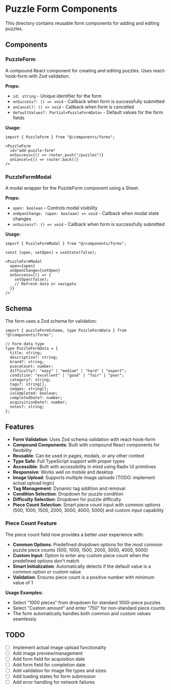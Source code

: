 # Puzzle Form Components

This directory contains reusable form components for adding and editing puzzles.

## Components

### PuzzleForm

A compound React component for creating and editing puzzles. Uses react-hook-form with Zod validation.

**Props:**
- `id: string` - Unique identifier for the form
- `onSuccess?: () => void` - Callback when form is successfully submitted
- `onCancel?: () => void` - Callback when form is cancelled
- `defaultValues?: Partial<PuzzleFormData>` - Default values for the form fields

**Usage:**
```tsx
import { PuzzleForm } from "@/components/forms";

<PuzzleForm
  id="add-puzzle-form"
  onSuccess={() => router.push("/puzzles")}
  onCancel={() => router.back()}
/>
```

### PuzzleFormModal

A modal wrapper for the PuzzleForm component using a Sheet.

**Props:**
- `open: boolean` - Controls modal visibility
- `onOpenChange: (open: boolean) => void` - Callback when modal state changes
- `onSuccess?: () => void` - Callback when form is successfully submitted

**Usage:**
```tsx
import { PuzzleFormModal } from "@/components/forms";

const [open, setOpen] = useState(false);

<PuzzleFormModal
  open={open}
  onOpenChange={setOpen}
  onSuccess={() => {
    setOpen(false);
    // Refresh data or navigate
  }}
/>
```

## Schema

The form uses a Zod schema for validation:

```tsx
import { puzzleFormSchema, type PuzzleFormData } from "@/components/forms";

// Form data type
type PuzzleFormData = {
  title: string;
  description?: string;
  brand?: string;
  pieceCount: number;
  difficulty?: "easy" | "medium" | "hard" | "expert";
  condition: "excellent" | "good" | "fair" | "poor";
  category?: string;
  tags?: string[];
  images: string[];
  isCompleted: boolean;
  completedDate?: number;
  acquisitionDate?: number;
  notes?: string;
};
```

## Features

- **Form Validation**: Uses Zod schema validation with react-hook-form
- **Compound Components**: Built with compound React components for flexibility
- **Reusable**: Can be used in pages, modals, or any other context
- **Type Safe**: Full TypeScript support with proper types
- **Accessible**: Built with accessibility in mind using Radix UI primitives
- **Responsive**: Works well on mobile and desktop
- **Image Upload**: Supports multiple image uploads (TODO: implement actual upload logic)
- **Tag Management**: Dynamic tag addition and removal
- **Condition Selection**: Dropdown for puzzle condition
- **Difficulty Selection**: Dropdown for puzzle difficulty
- **Piece Count Selection**: Smart piece count input with common options (500, 1000, 1500, 2000, 3000, 4000, 5000) and custom input capability

### Piece Count Feature

The piece count field now provides a better user experience with:

- **Common Options**: Predefined dropdown options for the most common puzzle piece counts (500, 1000, 1500, 2000, 3000, 4000, 5000)
- **Custom Input**: Option to enter any custom piece count when the predefined options don't match
- **Smart Initialization**: Automatically detects if the default value is a common option or custom value
- **Validation**: Ensures piece count is a positive number with minimum value of 1

**Usage Examples:**
- Select "1000 pieces" from dropdown for standard 1000-piece puzzles
- Select "Custom amount" and enter "750" for non-standard piece counts
- The form automatically handles both common and custom values seamlessly

## TODO

- [ ] Implement actual image upload functionality
- [ ] Add image preview/management
- [ ] Add form field for acquisition date
- [ ] Add form field for completion date
- [ ] Add validation for image file types and sizes
- [ ] Add loading states for form submission
- [ ] Add error handling for network failures 